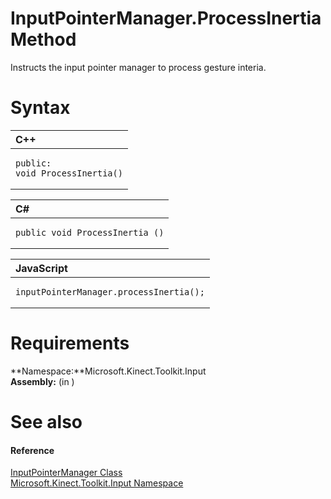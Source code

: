 InputPointerManager.ProcessInertia Method  
=========================================  

Instructs the input pointer manager to process gesture interia. <span id="syntaxSection"></span>

Syntax  
======  

<table>
<colgroup>
<col width="100%" />
</colgroup>
<thead>
<tr class="header">
<th align="left">C++</th>
</tr>
</thead>
<tbody>
<tr class="odd">
<td align="left"><pre><code>public:  
void ProcessInertia()</code></pre></td>
</tr>
</tbody>
</table>

<table>
<colgroup>
<col width="100%" />
</colgroup>
<thead>
<tr class="header">
<th align="left">C#</th>
</tr>
</thead>
<tbody>
<tr class="odd">
<td align="left"><pre><code>public void ProcessInertia ()</code></pre></td>
</tr>
</tbody>
</table>

<table>
<colgroup>
<col width="100%" />
</colgroup>
<thead>
<tr class="header">
<th align="left">JavaScript</th>
</tr>
</thead>
<tbody>
<tr class="odd">
<td align="left"><pre><code>inputPointerManager.processInertia();</code></pre></td>
</tr>
</tbody>
</table>

<span id="requirements"></span>

Requirements  
============  

**Namespace:**Microsoft.Kinect.Toolkit.Input  
**Assembly:** (in )  

<span id="ID4EV"></span>

See also  
========  

<span id="ID4EX"></span>
#### Reference  

[InputPointerManager Class](../../InputPointerManager_Class.md)  
 [Microsoft.Kinect.Toolkit.Input Namespace](../../../Kinect.Toolkit.Input.md)  



<!--Please do not edit the data in the comment block below.-->
<!--
TOCTitle : ProcessInertia Method
RLTitle : InputPointerManager.ProcessInertia Method
KeywordK : ProcessInertia method
KeywordK : InputPointerManager.ProcessInertia method
KeywordF : Microsoft.Kinect.Toolkit.Input.InputPointerManager.ProcessInertia
KeywordF : InputPointerManager.ProcessInertia
KeywordF : ProcessInertia
KeywordF : Microsoft.Kinect.Toolkit.Input.InputPointerManager.ProcessInertia
KeywordA : M:Microsoft.Kinect.Toolkit.Input.InputPointerManager.ProcessInertia
AssetID : M:Microsoft.Kinect.Toolkit.Input.InputPointerManager.ProcessInertia
Locale : en-us
CommunityContent : 1
APIType : Managed
APILocation : 
APIName : Microsoft.Kinect.Toolkit.Input.InputPointerManager.ProcessInertia
TargetOS : Windows
TopicType : kbSyntax
DevLang : VB
DevLang : CSharp
DevLang : JavaScript
DevLang : C++
DocSet : K4Wv2
ProjType : K4Wv2Proj
Technology : Kinect for Windows
Product : Kinect for Windows SDK v2
productversion : 20
-->
